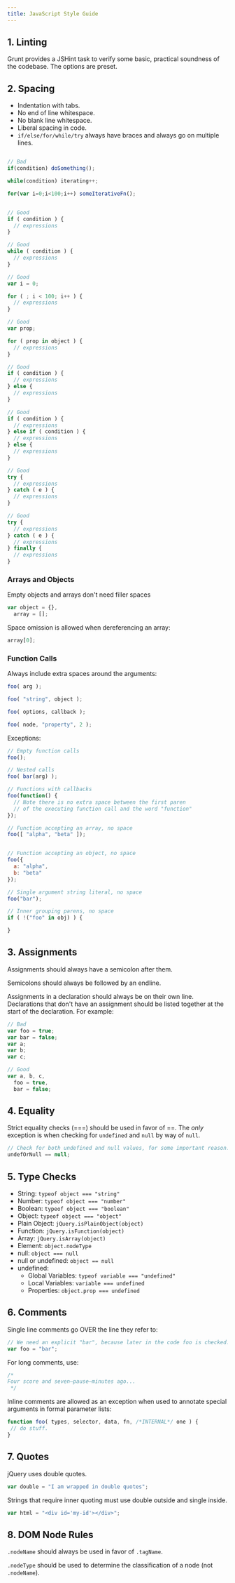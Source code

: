 ```yaml
---
title: JavaScript Style Guide
---
```


## 1. Linting

Grunt provides a JSHint task to verify some basic, practical soundness of the codebase. The options are preset.

##  2. Spacing

  - Indentation with tabs.
  - No end of line whitespace.
  - No blank line whitespace.
  - Liberal spacing in code.
  - `if/else/for/while/try` always have braces and always go on multiple lines.



```js

// Bad
if(condition) doSomething();

while(condition) iterating++;

for(var i=0;i<100;i++) someIterativeFn();


// Good
if ( condition ) {
  // expressions
}

// Good
while ( condition ) {
  // expressions
}

// Good
var i = 0;

for ( ; i < 100; i++ ) {
  // expressions
}

// Good
var prop;

for ( prop in object ) {
  // expressions
}

// Good
if ( condition ) {
  // expressions
} else {
  // expressions
}

// Good
if ( condition ) {
  // expressions
} else if ( condition ) {
  // expressions
} else {
  // expressions
}

// Good
try {
  // expressions
} catch ( e ) {
  // expressions
}

// Good
try {
  // expressions
} catch ( e ) {
  // expressions
} finally {
  // expressions
}
```


### Arrays and Objects

Empty objects and arrays don't need filler spaces

```js
var object = {},
  array = [];
```

Space omission is allowed when dereferencing an array:

```js
array[0];
```



### Function Calls

Always include extra spaces around the arguments:

```js
foo( arg );

foo( "string", object );

foo( options, callback );

foo( node, "property", 2 );
```

Exceptions:

```js
// Empty function calls
foo();

// Nested calls
foo( bar(arg) );

// Functions with callbacks
foo(function() {
  // Note there is no extra space between the first paren
  // of the executing function call and the word "function"
});

// Function accepting an array, no space
foo([ "alpha", "beta" ]);


// Function accepting an object, no space
foo({
  a: "alpha",
  b: "beta"
});

// Single argument string literal, no space
foo("bar");

// Inner grouping parens, no space
if ( !("foo" in obj) ) {

}

```

## 3. Assignments

Assignments should always have a semicolon after them.

Semicolons should always be followed by an endline.

Assignments in a declaration should always be on their own line. Declarations that don't have an assignment should be listed together at the start of the declaration. For example:

```js
// Bad
var foo = true;
var bar = false;
var a;
var b;
var c;

// Good
var a, b, c,
  foo = true,
  bar = false;
```

## 4. Equality

Strict equality checks (===) should be used in favor of ==. The _only_ exception is when checking for `undefined` and `null` by way of `null`.

```js
// Check for both undefined and null values, for some important reason.
undefOrNull == null;
```

## 5. Type Checks

- String: `typeof object === "string"`
- Number: `typeof object === "number"`
- Boolean: `typeof object === "boolean"`
- Object: `typeof object === "object"`
- Plain Object: `jQuery.isPlainObject(object)`
- Function: `jQuery.isFunction(object)`
- Array: `jQuery.isArray(object)`
- Element: `object.nodeType`
- null: `object === null`
- null or undefined: `object == null`
- undefined:
  - Global Variables: `typeof variable === "undefined"`
  - Local Variables: `variable === undefined`
  - Properties: `object.prop === undefined`


## 6. Comments

Single line comments go OVER the line they refer to:

```js
// We need an explicit "bar", because later in the code foo is checked.
var foo = "bar";
```

For long comments, use:

```js
/*
Four score and seven—pause—minutes ago...
 */
```

Inline comments are allowed as an exception when used to annotate special arguments in formal parameter lists:

```js
function foo( types, selector, data, fn, /*INTERNAL*/ one ) {
 // do stuff.
}
```

## 7. Quotes

jQuery uses double quotes.

```js
var double = "I am wrapped in double quotes";
```

Strings that require inner quoting must use double outside and single inside.

```js
var html = "<div id='my-id'></div>";
```

## 8. DOM Node Rules

`.nodeName` should always be used in favor of `.tagName`.

`.nodeType` should be used to determine the classification of a node (not `.nodeName`).
